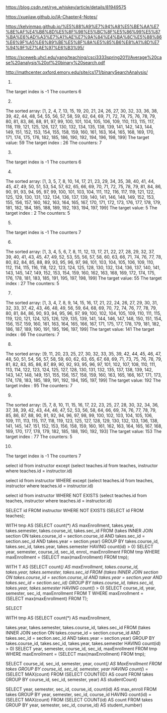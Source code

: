 
https://blog.csdn.net/rye_whiskey/article/details/81949575

https://xuejiaw.github.io/IA-Chapter4-Notes/


https://kelvinmao.github.io/%E5%88%A9%E7%94%A8%E5%BE%AA%E7%8E%AF%E4%B8%8D%E5%8F%98%E5%BC%8F%E5%86%99%E5%87%BA%E6%AD%A3%E7%A1%AE%E7%9A%84%E4%BA%8C%E5%88%86%E6%9F%A5%E6%89%BE%E5%8F%8A%E5%85%B6%E8%A1%8D%E7%94%9F%E7%AE%97%E6%B3%95/


https://sceweb.uhcl.edu/yang/teaching/csci3333spring2011/Average%20case%20analysis%20of%20binary%20search.pdf



http://mathcenter.oxford.emory.edu/site/cs171/binarySearchAnalysis/

1.
The target index is -1
The counters 6


2.
The sorted array: [1, 2, 4, 7, 13, 15, 19, 20, 21, 24, 26, 27, 30, 32, 33, 36, 38, 39, 42, 44, 48, 54, 55, 56, 57, 58, 59, 62, 64, 69, 71, 72, 74, 75, 76, 78, 79, 80, 81, 83, 86, 88, 91, 97, 99, 100, 101, 104, 105, 106, 109, 110, 113, 115, 117, 118, 119, 121, 125, 126, 127, 130, 132, 134, 135, 138, 139, 141, 142, 143, 144, 149, 151, 152, 153, 154, 155, 158, 159, 160, 161, 163, 164, 165, 168, 169, 170, 171, 174, 175, 176, 182, 185, 186, 190, 192, 194, 196, 198, 199]
The target value: 59
The target index : 26
The counters: 7


3.

The target index is -1
The counters 6

4.

The sorted array: [1, 3, 5, 7, 8, 10, 14, 17, 21, 23, 29, 34, 35, 38, 40, 41, 44, 45, 47, 49, 50, 51, 53, 54, 57, 62, 65, 66, 69, 70, 71, 72, 75, 78, 79, 81, 84, 86, 90, 91, 93, 94, 95, 97, 99, 100, 101, 103, 104, 111, 112, 116, 117, 119, 121, 122, 125, 129, 130, 131, 132, 134, 136, 137, 139, 140, 141, 146, 148, 149, 152, 153, 155, 156, 157, 160, 162, 163, 164, 165, 167, 170, 171, 172, 173, 176, 177, 178, 179, 181, 182, 184, 185, 188, 189, 192, 193, 194, 197, 199]
The target value: 5
The target index : 2
The counters: 5

5.

The target index is -1
The counters 7

6.

The sorted array: [1, 3, 4, 5, 6, 7, 8, 11, 12, 13, 17, 21, 22, 27, 28, 29, 32, 37, 39, 40, 41, 43, 45, 47, 49, 52, 53, 55, 56, 57, 58, 60, 63, 66, 71, 74, 76, 77, 78, 80, 82, 84, 85, 88, 89, 93, 95, 96, 97, 98, 101, 103, 104, 105, 106, 109, 110, 112, 114, 115, 116, 118, 122, 123, 124, 125, 128, 130, 132, 134, 136, 137, 140, 141, 143, 145, 147, 149, 152, 153, 154, 159, 160, 162, 163, 168, 169, 172, 174, 175, 176, 178, 181, 183, 185, 191, 195, 197, 198, 199]
The target value: 55
The target index : 27
The counters: 5

7.
The sorted array: [1, 3, 4, 7, 8, 9, 14, 15, 16, 17, 21, 22, 24, 26, 27, 29, 30, 31, 32, 33, 37, 42, 43, 46, 48, 49, 56, 59, 64, 68, 69, 70, 72, 74, 76, 77, 78, 79, 80, 81, 84, 86, 90, 93, 94, 95, 96, 97, 99, 100, 102, 104, 105, 109, 110, 111, 115, 119, 120, 121, 124, 125, 126, 129, 135, 139, 141, 144, 146, 147, 148, 150, 151, 154, 156, 157, 159, 160, 161, 163, 164, 165, 166, 167, 171, 175, 177, 178, 179, 181, 182, 186, 187, 189, 190, 191, 195, 196, 197, 199]
The target value: 141
The target index : 66
The counters: 7

8.
The sorted array: [9, 11, 20, 23, 25, 27, 30, 32, 33, 35, 39, 42, 44, 45, 46, 47, 48, 50, 51, 54, 56, 57, 58, 59, 60, 62, 63, 65, 67, 68, 69, 71, 73, 75, 76, 78, 79, 81, 82, 83, 85, 86, 87, 89, 90, 92, 93, 95, 96, 97, 101, 102, 107, 108, 110, 111, 113, 114, 122, 123, 124, 125, 127, 128, 130, 131, 132, 135, 137, 138, 139, 142, 143, 147, 148, 149, 151, 155, 156, 157, 158, 159, 160, 163, 165, 166, 167, 171, 173, 174, 178, 183, 185, 189, 191, 192, 194, 195, 197, 199]
The target value: 192
The target index : 95
The counters: 7

9.

The sorted array: [5, 7, 8, 10, 11, 15, 16, 17, 22, 23, 25, 27, 28, 30, 32, 34, 36, 37, 38, 39, 42, 43, 44, 46, 47, 52, 53, 56, 58, 64, 66, 69, 74, 76, 77, 78, 79, 85, 86, 87, 88, 90, 91, 92, 94, 96, 97, 98, 99, 100, 102, 103, 104, 105, 106, 109, 111, 113, 115, 117, 118, 119, 123, 125, 127, 128, 129, 130, 132, 133, 136, 138, 141, 145, 147, 151, 152, 153, 156, 158, 159, 160, 161, 162, 163, 164, 165, 167, 168, 169, 170, 177, 178, 179, 182, 185, 188, 190, 192, 193]
The target value: 153
The target index : 77
The counters: 5

10.
The target index is -1
The counters 7


select id from instructor except (select teaches.id from teaches, instructor where teaches.id = instructor.id)


select id from instructor WHERE except (select teaches.id from teaches, instructor where teaches.id = instructor.id)

select id from instructor WHERE NOT EXISTS (select teaches.id from teaches, instructor where teaches.id = instructor.id)

SELECT id FROM instructor WHERE NOT EXISTS (SELECT id FROM teaches);

WITH tmp AS (SELECT count(*) AS maxEnrollment, takes.year, takes.semester, takes.course_id, takes.sec_id FROM (takes INNER JOIN section ON takes.course_id = section.course_id AND takes.sec_id = section.sec_id AND takes.year = section.year) GROUP BY takes.course_id, takes.sec_id, takes.year, takes.semester HAVING count(id) > 0) SELECT year, semester, course_id, sec_id, enrol_ maxEnrollment FROM tmp WHERE maxEnrollment = (SELECT max(maxEnrollment) FROM tmp);


WITH T AS (SELECT count(*) AS maxEnrollment, takes.course_id, takes.year, takes.semester,  takes.sec_id FROM (takes INNER JOIN section ON takes.course_id = section.course_id AND takes.year = section.year AND takes.sec_id = section.sec_id) GROUP BY takes.course_id, takes.sec_id, takes.year, takes.semester HAVING count(*) > 0) SELECT course_id, year, semester, sec_id, maxEnrollment FROM T WHERE maxEnrollment = (SELECT max(maxEnrollment) FROM T);


SELECT 


WITH tmp AS (SELECT count(*) AS maxEnrollment, 

takes.year, takes.semester, takes.course_id, takes.sec_id FROM (takes INNER JOIN section ON takes.course_id = section.course_id AND takes.sec_id = section.sec_id AND takes.year = section.year) GROUP BY takes.course_id, takes.sec_id, takes.year, takes.semester HAVING count(id) > 0) SELECT year, semester, course_id, sec_id, maxEnrollment FROM tmp WHERE maxEnrollment = (SELECT max(maxEnrollment) FROM tmp);

SELECT course_id, sec_id, semester, year, count(*) AS MaxEnrollment FROM takes
GROUP BY course_id, sec_id, semester, year
HAVING count(*) = (SELECT MAX(count) FROM (SELECT COUNT(ID) AS count FROM
takes
GROUP BY course_id, sec_id, semester, year)
AS studentCount)

SELECT year, semester, sec_id, course_id, count(id) AS max_enroll FROM takes GROUP BY year, semester, sec_id, course_id HAVING count(id) = (SELECT MAX(count) FROM (SELECT COUNT(id) AS count FROM takes GROUP BY year, semester, sec_id, course_id) AS student_number)